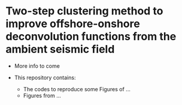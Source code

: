 # Two-step clustering method to improve offshore-onshore deconvolution functions from the ambient seismic field

* More info to come

* This repository contains:
  - The codes to reproduce some Figures of ...
  - Figures from ...
